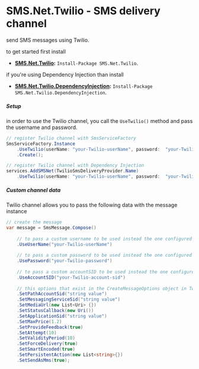 # SMS.Net.Twilio - SMS delivery channel

send SMS messages using Twilio.

to get started first install
- **[SMS.Net.Twilio](https://www.nuget.org/packages/SMS.Net.Twilio/):** `Install-Package SMS.Net.Twilio`.  

if you're using Dependency Injection than install 
- **[SMS.Net.Twilio.DependencyInjection](https://www.nuget.org/packages/SMS.Net.Twilio.DependencyInjection/):** `Install-Package SMS.Net.Twilio.DependencyInjection`.  

##### Setup
in order to use the Twilio channel, you call the `UseTwilio()` method and pass the username and password.

```csharp
// register Twilio channel with SmsServiceFactory
SmsServiceFactory.Instance
    .UseTwilio(userName: "your-Twilio-userName", password:  "your-Twilio-password")
    .Create();

// register Twilio channel with Dependency Injection
services.AddSMSNet(TwilioSmsDeliveryProvider.Name)
    .UseTwilio(userName: "your-Twilio-userName", password:  "your-Twilio-password");
```

##### Custom channel data
Twilio channel allows you to pass the following data with the message instance

```csharp
// create the message
var message = SmsMessage.Compose()
    
    // to pass a custom username to be used instead the one configured in the options.
    .UseUserName("your-Twilio-userName")
    
    // to pass a custom password to be used instead the one configured in the options.
    .UsePassword("your-Twilio-password")
    
    // to pass a custom accountSID to be used instead the one configured in the options.
    .UseAccountSID("your-Twilio-account-sid")
    
    // this options that exist in the CreateMessageOptions object in Twilio
    .SetPathAccountSid("string value")
    .SetMessagingServiceSid("string value")
    .SetMediaUrl(new List<Uri> {})
    .SetStatusCallback(new Uri())
    .SetApplicationSid("string value")
    .SetMaxPrice(1.2)
    .SetProvideFeedback(true)
    .SetAttempt(10)
    .SetValidityPeriod(10)
    .SetForceDelivery(true)
    .SetSmartEncoded(true)
    .SetPersistentAction(new List<string>{})
    .SetSendAsMms(true);
```

